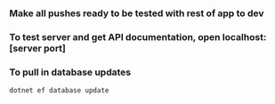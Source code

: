 ### Make all pushes ready to be tested with rest of app to dev

### To test server and get API documentation, open localhost:[server port]


### To pull in database updates
`dotnet ef database update`
